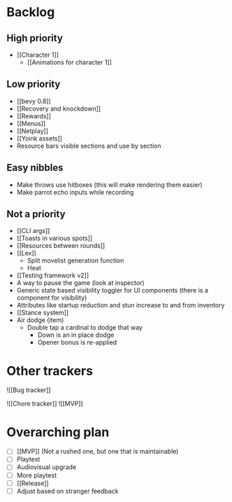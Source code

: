 # Backlog
## High priority
- [[Character 1]]
	- [[Animations for character 1]]

## Low priority
- [[bevy 0.8]]
- [[Recovery and knockdown]]
- [[Rewards]]
- [[Menus]]
- [[Netplay]]
- [[Yoink assets]]
- Resource bars visible sections and use by section

## Easy nibbles
- Make throws use hitboxes (this will make rendering them easier)
- Make parrot echo inputs while recording

## Not a priority
- [[CLI args]]
- [[Toasts in various spots]]
- [[Resources between rounds]]
- [[Lex]]
	- Split movelist generation function
	- Heat
- [[Testing framework v2]]
- A way to pause the game (look at inspector)
- Generic state based visibility toggler for UI components (there is a component for visibility)
- Attributes like startup reduction and stun increase to and from inventory
- [[Stance system]]
- Air dodge (item)
	- Double tap a cardinal to dodge that way
		- Down is an in place dodge
		- Opener bonus is re-applied

# Other trackers
![[Bug tracker]]

![[Chore tracker]]
![[MVP]]

# Overarching plan
- [ ] [[MVP]] (Not a rushed one, but one that is maintainable)
- [ ] Playtest
- [ ] Audiovisual upgrade
- [ ] More playtest
- [ ] [[Release]]
- [ ] Adjust based on stranger feedback
